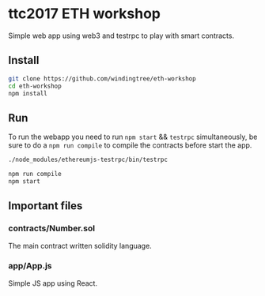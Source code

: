 # ttc2017 ETH workshop

Simple web app using web3 and testrpc to play with smart contracts.

## Install

```sh
git clone https://github.com/windingtree/eth-workshop
cd eth-workshop
npm install
```

## Run

To run the webapp you need to run `npm start` && `testrpc` simultaneously,
be sure to do a `npm run compile` to compile the contracts before start the app.

```sh
./node_modules/ethereumjs-testrpc/bin/testrpc

npm run compile
npm start
```

## Important files

### contracts/Number.sol

The main contract written solidity language.

### app/App.js

Simple JS app using React.

